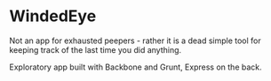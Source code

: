 # WindedEye
Not an app for exhausted peepers - rather it is a dead simple tool for keeping track of the last time you did anything. 

Exploratory app built with Backbone and Grunt, Express on the back.
